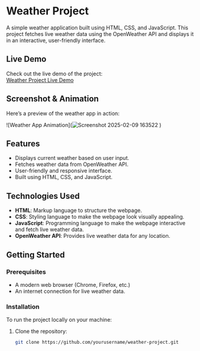 # Weather Project

A simple weather application built using HTML, CSS, and JavaScript. This project fetches live weather data using the OpenWeather API and displays it in an interactive, user-friendly interface.

## Live Demo

Check out the live demo of the project:  
[Weather Project Live Demo](https://weather-project-vishal.vercel.app/)

## Screenshot & Animation

Here’s a preview of the weather app in action:

![Weather App Animation](![Screenshot 2025-02-09 163522](https://github.com/user-attachments/assets/3118c3a7-76b1-4c2f-82fd-146857f6c381)
)

## Features

- Displays current weather based on user input.
- Fetches weather data from OpenWeather API.
- User-friendly and responsive interface.
- Built using HTML, CSS, and JavaScript.

## Technologies Used

- **HTML**: Markup language to structure the webpage.
- **CSS**: Styling language to make the webpage look visually appealing.
- **JavaScript**: Programming language to make the webpage interactive and fetch live weather data.
- **OpenWeather API**: Provides live weather data for any location.

## Getting Started

### Prerequisites

- A modern web browser (Chrome, Firefox, etc.)
- An internet connection for live weather data.
  
### Installation

To run the project locally on your machine:

1. Clone the repository:
   ```bash
   git clone https://github.com/yourusername/weather-project.git

